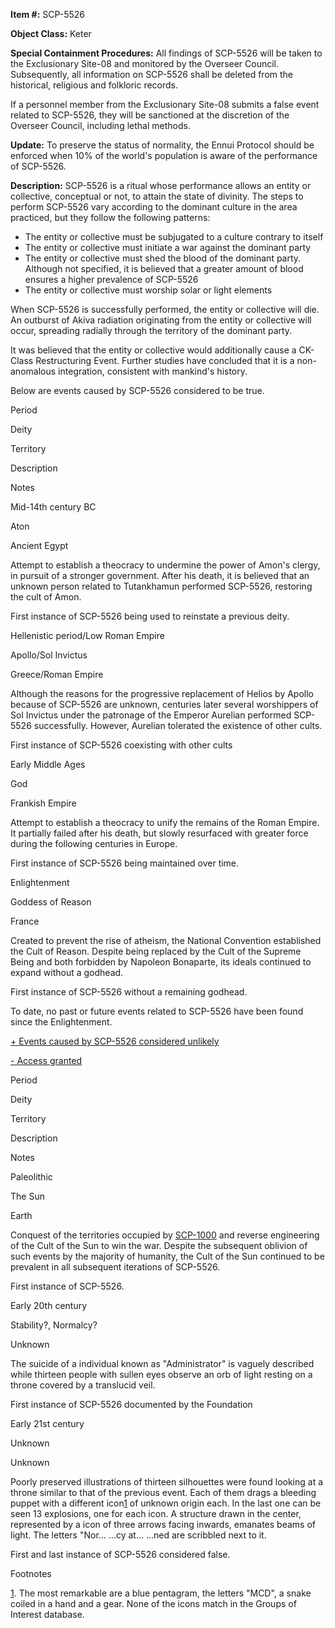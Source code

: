 **Item #:** SCP-5526

**Object Class:** Keter

**Special Containment Procedures:** All findings of SCP-5526 will be taken to the Exclusionary Site-08 and monitored by the Overseer Council. Subsequently, all information on SCP-5526 shall be deleted from the historical, religious and folkloric records.

If a personnel member from the Exclusionary Site-08 submits a false event related to SCP-5526, they will be sanctioned at the discretion of the Overseer Council, including lethal methods.

**Update:** To preserve the status of normality, the Ennui Protocol should be enforced when 10% of the world's population is aware of the performance of SCP-5526.

**Description:** SCP-5526 is a ritual whose performance allows an entity or collective, conceptual or not, to attain the state of divinity. The steps to perform SCP-5526 vary according to the dominant culture in the area practiced, but they follow the following patterns:

*   The entity or collective must be subjugated to a culture contrary to itself
*   The entity or collective must initiate a war against the dominant party
*   The entity or collective must shed the blood of the dominant party. Although not specified, it is believed that a greater amount of blood ensures a higher prevalence of SCP-5526
*   The entity or collective must worship solar or light elements

When SCP-5526 is successfully performed, the entity or collective will die. An outburst of Akiva radiation originating from the entity or collective will occur, spreading radially through the territory of the dominant party.

It was believed that the entity or collective would additionally cause a CK-Class Restructuring Event. Further studies have concluded that it is a non-anomalous integration, consistent with mankind's history.

Below are events caused by SCP-5526 considered to be true.

Period

Deity

Territory

Description

Notes

Mid-14th century BC

Aton

Ancient Egypt

Attempt to establish a theocracy to undermine the power of Amon's clergy, in pursuit of a stronger government. After his death, it is believed that an unknown person related to Tutankhamun performed SCP-5526, restoring the cult of Amon.

First instance of SCP-5526 being used to reinstate a previous deity.

Hellenistic period/Low Roman Empire

Apollo/Sol Invictus

Greece/Roman Empire

Although the reasons for the progressive replacement of Helios by Apollo because of SCP-5526 are unknown, centuries later several worshippers of Sol Invictus under the patronage of the Emperor Aurelian performed SCP-5526 successfully. However, Aurelian tolerated the existence of other cults.

First instance of SCP-5526 coexisting with other cults

Early Middle Ages

God

Frankish Empire

Attempt to establish a theocracy to unify the remains of the Roman Empire. It partially failed after his death, but slowly resurfaced with greater force during the following centuries in Europe.

First instance of SCP-5526 being maintained over time.

Enlightenment

Goddess of Reason

France

Created to prevent the rise of atheism, the National Convention established the Cult of Reason. Despite being replaced by the Cult of the Supreme Being and both forbidden by Napoleon Bonaparte, its ideals continued to expand without a godhead.

First instance of SCP-5526 without a remaining godhead.

To date, no past or future events related to SCP-5526 have been found since the Enlightenment.

[+ Events caused by SCP-5526 considered unlikely](javascript:;)

[\- Access granted](javascript:;)

Period

Deity

Territory

Description

Notes

Paleolithic

The Sun

Earth

Conquest of the territories occupied by [SCP-1000](/scp-1000) and reverse engineering of the Cult of the Sun to win the war. Despite the subsequent oblivion of such events by the majority of humanity, the Cult of the Sun continued to be prevalent in all subsequent iterations of SCP-5526.

First instance of SCP-5526.

Early 20th century

Stability?, Normalcy?

Unknown

The suicide of a individual known as "Administrator" is vaguely described while thirteen people with sullen eyes observe an orb of light resting on a throne covered by a translucid veil.

First instance of SCP-5526 documented by the Foundation

Early 21st century

Unknown

Unknown

Poorly preserved illustrations of thirteen silhouettes were found looking at a throne similar to that of the previous event. Each of them drags a bleeding puppet with a different icon[1](javascript:;) of unknown origin each. In the last one can be seen 13 explosions, one for each icon. A structure drawn in the center, represented by a icon of three arrows facing inwards, emanates beams of light. The letters "Nor… …cy at… …ned are scribbled next to it.

First and last instance of SCP-5526 considered false.

Footnotes

[1](javascript:;). The most remarkable are a blue pentagram, the letters "MCD", a snake coiled in a hand and a gear. None of the icons match in the Groups of Interest database.